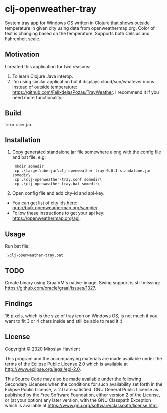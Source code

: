 # clj-openweather-tray

System tray app for Windows OS written in Clojure that shows outside temperature in given city 
using data from openweathermap.org. 
Color of text is changing based on the temperature.
Supports both Celsius and Fahrenheit scale.

## Motivation

I created this application for two reasons:
1. To learn Clojure Java interop.
2. I'm using similar application but it displays cloud/sun/whatever icons instead of outside temperature:
https://github.com/FelixdelasPozas/TrayWeather. I recommend it if you need more functionality.

## Build

    lein uberjar

## Installation

1. Copy generated standalone jar file somewhere along with the config file and bat file, e.g:
    
        mkdir somedir
        cp .\target\uberjar\clj-openweather-tray-0.0.1-standalone.jar somedir\
        cp .\clj-openweather-tray.conf somedir\
        cp .\clj-openweather-tray.bat somedir\
    
2. Open config file and add city-id and api-key.

* You can get list of city ids here: http://bulk.openweathermap.org/sample/.
* Follow these instructions to get your api key: https://openweathermap.org/api.

## Usage

Run bat file:

    .\clj-openweather-tray.bat

## TODO
Create binary using GraalVM's native-image. Swing support is still missing: https://github.com/oracle/graal/issues/1327.

## Findings
16 pixels, which is the size of tray icon on Windows OS, is not much if you want to fit 3 or 4 chars inside and still
be able to read it :)

## License

Copyright © 2020 Miroslav Havrlent

This program and the accompanying materials are made available under the
terms of the Eclipse Public License 2.0 which is available at
http://www.eclipse.org/legal/epl-2.0.

This Source Code may also be made available under the following Secondary
Licenses when the conditions for such availability set forth in the Eclipse
Public License, v. 2.0 are satisfied: GNU General Public License as published by
the Free Software Foundation, either version 2 of the License, or (at your
option) any later version, with the GNU Classpath Exception which is available
at https://www.gnu.org/software/classpath/license.html.
